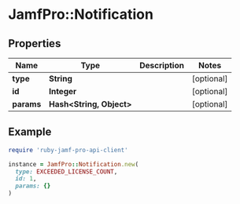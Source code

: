 # JamfPro::Notification

## Properties

| Name | Type | Description | Notes |
| ---- | ---- | ----------- | ----- |
| **type** | **String** |  | [optional] |
| **id** | **Integer** |  | [optional] |
| **params** | **Hash&lt;String, Object&gt;** |  | [optional] |

## Example

```ruby
require 'ruby-jamf-pro-api-client'

instance = JamfPro::Notification.new(
  type: EXCEEDED_LICENSE_COUNT,
  id: 1,
  params: {}
)
```

